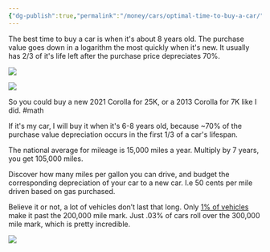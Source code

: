 ```yaml
---
{"dg-publish":true,"permalink":"/money/cars/optimal-time-to-buy-a-car/","created":"Aug 2, 2021, 9:46 AM","updated":""}
---
```



The best time to buy a car is when it's about 8 years old. The purchase value goes down in a logarithm the most quickly when it's new. It usually has 2/3 of it's life left after the purchase price depreciates 70%.

![](https://upload.wikimedia.org/wikipedia/commons/thumb/5/5d/Depreciation_car.svg/1200px-Depreciation_car.svg.png)

![](https://retireby40.org/wp-content/uploads/2012/04/car_depreciation.jpg)

So you could buy a new 2021 Corolla for 25K, or a 2013 Corolla for 7K like I did. #math

If it's my car, I will buy it when it's 6-8 years old, because ~70% of the purchase value depreciation occurs in the first 1/3 of a car's lifespan.

The national average for mileage is 15,000 miles a year. Multiply by 7 years, you get 105,000 miles.

Discover how many miles per gallon you can drive, and budget the corresponding depreciation of your car to a new car. I.e 50 cents per mile driven based on gas purchased.

Believe it or not, a lot of vehicles don’t last that long. Only [1% of vehicles](https://kiss951.com/2022/08/15/these-vehicles-are-the-most-likely-to-reach-over-300k-miles/) make it past the 200,000 mile mark. Just .03% of cars roll over the 300,000 mile mark, which is pretty incredible.

![](https://www.automd.com/images/about/AutoMD-Chart-072312.jpg)
